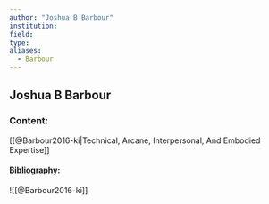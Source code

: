 ```yaml
---
author: "Joshua B Barbour"
institution:
field:
type:
aliases:
  - Barbour
---
```


## Joshua B Barbour

### Content:
[[@Barbour2016-ki|Technical, Arcane, Interpersonal, And Embodied Expertise]]

#### Bibliography:

![[@Barbour2016-ki]]